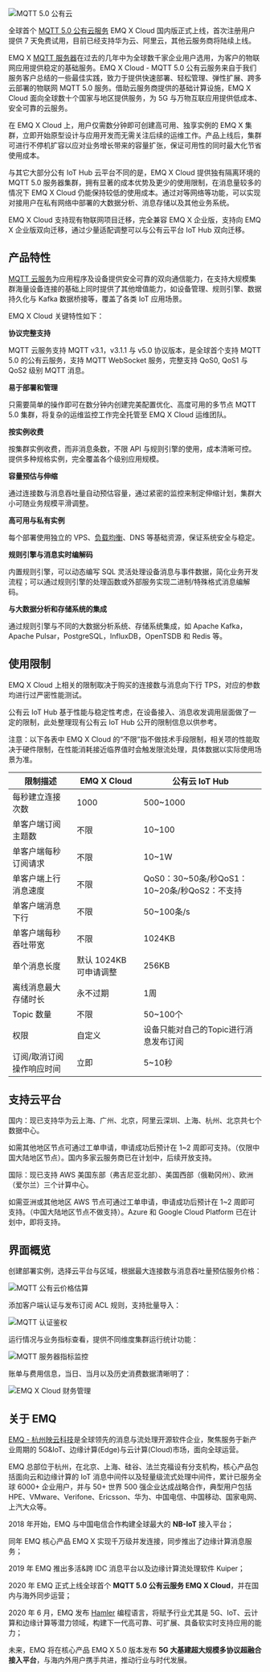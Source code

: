 ![MQTT 5.0 公有云](https://static.emqx.net/images/3a5367d7e54adc84c9e25f670add6437.png)

全球首个 [MQTT 5.0 公有云服务](https://www.emqx.com/zh/cloud) EMQ X Cloud 国内版正式上线，首次注册用户提供 7 天免费试用，目前已经支持华为云、阿里云，其他云服务商将陆续上线。

EMQ X [MQTT 服务器](https://www.emqx.com/zh/products/emqx)在过去的几年中为全球数千家企业用户选用，为客户的物联网应用提供稳定的基础服务。EMQ X Cloud - MQTT 5.0 公有云服务来自于我们服务客户总结的一些最佳实践，致力于提供快速部署、轻松管理、弹性扩展、跨多云部署的物联网 MQTT 5.0 服务。借助云服务商提供的基础计算设施，EMQ X Cloud 面向全球数十个国家与地区提供服务，为 5G 与万物互联应用提供低成本、安全可靠的云服务。

在 EMQ X Cloud 上，用户仅需数分钟即可创建高可用、独享实例的 EMQ X 集群，立即开始原型设计与应用开发而无需关注后续的运维工作。产品上线后，集群可进行不停机扩容以应对业务增长带来的容量扩张，保证可用性的同时最大化节省使用成本。

与其它大部分公有 IoT Hub 云平台不同的是，EMQ X Cloud 提供独有隔离环境的 MQTT 5.0 服务器集群，拥有显著的成本优势及更少的使用限制，在消息量较多的情况下 EMQ X Cloud 仍能保持较低的使用成本。通过对等网络等功能，可以实现对接用户在私有网络中部署的大数据分析、消息存储以及其他业务系统。

EMQ X Cloud 支持现有物联网项目迁移，完全兼容 EMQ X 企业版，支持向 EMQ X 企业版双向迁移，通过少量适配调整可以与公有云平台 IoT Hub 双向迁移。



## 产品特性

[MQTT 云服务](https://www.emqx.com/zh/cloud)为应用程序及设备提供安全可靠的双向通信能力，在支持大规模集群海量设备连接的基础上同时提供了其他增值能力，如设备管理、规则引擎、数据持久化与 Kafka 数据桥接等，覆盖了各类 IoT 应用场景。

EMQ X Cloud 关键特性如下：

**协议完整支持**

MQTT 云服务支持 MQTT v3.1，v3.1.1 与 v5.0 协议版本，是全球首个支持 MQTT 5.0 的公有云服务，支持 MQTT WebSocket 服务，完整支持 QoS0, QoS1 与 QoS2 级别 MQTT 消息。

**易于部署和管理**

只需要简单的操作即可在数分钟内创建完美配置优化、高度可用的多节点 MQTT 5.0 集群，将复杂的运维监控工作完全托管至 EMQ X Cloud 运维团队。

**按实例收费**

按集群实例收费，而非消息条数，不限 API 与规则引擎的使用，成本清晰可控。提供多种规格实例，完全覆盖各个级别应用规模。

**容量预估与伸缩**

通过连接数与消息吞吐量自动预估容量，通过紧密的监控来制定伸缩计划，集群大小可随业务规模平滑调整。

**高可用与私有实例**

每个部署使用独立的 VPS、[负载均衡](https://www.emqx.com/zh/blog/mqtt-broker-clustering-part-2-sticky-session-load-balancing)、DNS 等基础资源，保证系统安全与稳定。

**规则引擎与消息实时编解码**

内置规则引擎，可以动态编写 SQL 灵活处理设备消息与事件数据，简化业务开发流程；可以通过规则引擎的处理函数或外部服务实现二进制/特殊格式消息编解码。

**与大数据分析和存储系统的集成**

通过规则引擎与不同的大数据分析系统、存储系统集成，如 Apache Kafka，Apache Pulsar，PostgreSQL，InfluxDB，OpenTSDB 和 Redis 等。



## 使用限制

EMQ X Cloud 上相关的限制取决于购买的连接数与消息向下行 TPS，对应的参数均进行过严密性能测试。

公有云 IoT Hub 基于性能与稳定性考虑，在设备接入、消息收发调用层面做了一定的限制，此处整理现有公有云 IoT Hub 公开的限制信息以供参考。

注意：以下各表中 EMQ X Cloud 的“不限”指不做技术手段限制，相关项的性能取决于硬件限制，在性能消耗接近临界值时会触发限流处理，具体数据以实际使用场景为准。

| 限制描述                  | EMQ X Cloud            | 公有云 IoT Hub                               |
| ------------------------- | ---------------------- | -------------------------------------------- |
| 每秒建立连接次数          | 1000                   | 500~1000                                     |
| 单客户端订阅主题数        | 不限                   | 10~100                                       |
| 单客户端每秒订阅请求      | 不限                   | 10~1W                                        |
| 单客户端上行消息速度      | 不限                   | QoS0：30~50条/秒QoS1：10~20条/秒QoS2：不支持 |
| 单客户端消息下行          | 不限                   | 50~100条/s                                   |
| 单客户端每秒吞吐带宽      | 不限                   | 1024KB                                       |
| 单个消息长度              | 默认 1024KB 可申请调整 | 256KB                                        |
| 离线消息最大存储时长      | 永不过期               | 1周                                          |
| Topic 数量                | 不限                   | 50~100个                                     |
| 权限                      | 自定义                 | 设备只能对自己的Topic进行消息发布订阅        |
| 订阅/取消订阅操作响应时间 | 立即                   | 5~10秒                                       |


## 支持云平台

国内：现已支持华为云上海、广州、北京，阿里云深圳、上海、杭州、北京共七个数据中心。

如需其他地区节点可通过工单申请，申请成功后预计在 1~2 周即可支持。（仅限中国大陆地区节点）。国内多家云服务商已在计划中，后续开放支持。



国际：现已支持 AWS 美国东部（弗吉尼亚北部）、美国西部（俄勒冈州）、欧洲（爱尔兰）三个计算中心。

如需亚洲或其他地区 AWS 节点可通过工单申请，申请成功后预计在 1~2 周即可支持。（中国大陆地区节点不做支持）。Azure 和 Google Cloud Platform 已在计划中，即将支持。



## 界面概览

创建部署实例，选择云平台与区域，根据最大连接数与消息吞吐量预估服务价格：

![MQTT 公有云价格估算](https://static.emqx.net/images/7f3273f6e7a28984094f8ef2bf5ce701.png)           

添加客户端认证与发布订阅 ACL 规则，支持批量导入：

![MQTT 认证鉴权](https://static.emqx.net/images/44027dce75955fb611d2e8f861e9be9a.png)

运行情况与业务指标查看，提供不同维度集群运行统计功能：

![MQTT 服务器指标监控](https://static.emqx.net/images/b846c4c0fc4fe795abe1059c51a67f16.png)           

账单与费用信息，当日、当月以及历史消费数据清晰明了：

![EMQ X Cloud 财务管理](https://static.emqx.net/images/7b9079726c73b8b4fb20f5e2547d1803.png)            



## 关于 EMQ

[EMQ - 杭州映云科技](https://www.emqx.com/zh)是全球领先的消息与流处理开源软件企业，聚焦服务于新产业周期的 5G\&IoT、边缘计算(Edge)与云计算(Cloud)市场，面向全球运营。

EMQ 总部位于杭州，在北京、上海、硅谷、法兰克福设有分支机构，核心产品包括面向云和边缘计算的 IoT
消息中间件以及轻量级流式处理中间件，累计已服务全球 6000+ 企业用户，并与 50+ 世界 500 强企业达成战略合作，典型用户包括 HPE、VMware、Verifone、Ericsson、华为、中国电信、中国移动、国家电网、上汽大众等。

2018 年开始，EMQ 与中国电信合作构建全球最大的 **NB-IoT** 接入平台；

同年 EMQ 核心产品 EMQ X 实现千万级并发连接，同步推出了边缘计算消息服务；

2019 年 EMQ 推出多活&跨 IDC 消息平台以及边缘计算流处理软件 Kuiper；

2020 年 EMQ 正式上线全球首个 **MQTT 5.0 公有云服务 EMQ X Cloud**，并在国内与海外同步运营；

2020 年 6 月，EMQ 发布 [Hamler](https://www.hamler-lang.org/) 编程语言，将赋予行业尤其是 5G、IoT、云计算和边缘计算等潜力领域，构建下一代高可靠、可扩展、具备软实时支持应用的能力；

未来，EMQ 将在核心产品 EMQ X 5.0 版本发布 **5G 大基建超大规模多协议超融合接入平台**，与海内外用户携手共进，推动行业与时代发展。
